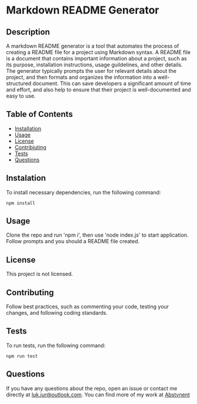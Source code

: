 
  # Markdown README Generator
  

  ## Description
  A markdown README generator is a tool that automates the process of creating a README file for a project using Markdown syntax. A README file is a document that 
  contains important information about a project, such as its purpose, installation instructions, usage guildelines, and other details.  The generator typically prompts the user for relevant details about the project, and then formats and organizes the information into a well-structured document. This can save developers a significant amount of time and effort, and also help to ensure that their project is well-documented and easy to use.

  ## Table of Contents
  * [Installation](#installation)
  * [Usage](#usage)
  * [License](#license)
  * [Contribiuting](#contributing)
  * [Tests](#tests)
  * [Questions](#questions)

  ## Instalation
  To install necessary dependencies, run the following command:
  ```
  npm install
  ```

  ## Usage
  Clone the repo and run 'npm i', then use 'node index.js' to start application. Follow prompts and you should a README file created.

  ## License
  This project is not licensed.

  ## Contributing
  Follow best practices, such as commenting your code, testing your changes, and following coding standards.

  ## Tests
  To run tests, run the following command:
  ```
  npm run test
  ```

  ## Questions
  If you have any questions about the repo, open an issue or contact me directly at luk.jur@outlook.com. You can find more of my work at [Abstynent](https://github.com/Abstynent)
  